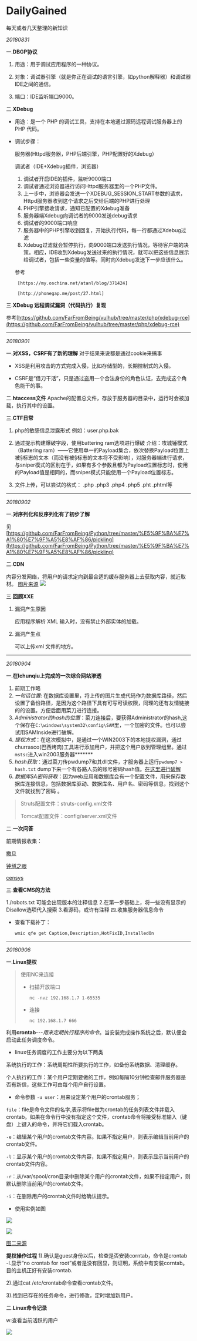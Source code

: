 # DailyGained
每天或者几天整理的新知识



*20180831*

一.**DBGP协议**



1.   用途：用于调试应用程序的一种协议。

2. 对象：调试器引擎（就是你正在调试的语言引擎，如python解释器）和调试器IDE之间的通信。
3. 端口：IDE监听端口9000。

二.**XDebug**



-  用途：是一个 PHP 的调试工具，支持在本地通过源码远程调试服务器上的 PHP 代码。

- 调试步骤：

    服务器(Httpd服务器，PHP后端引擎，PHP配置好的Xdebug）

    调试者（IDE+Xdebug插件，浏览器）

    1. 调试者开启IDE的插件，监听9000端口
    2. 调试者通过浏览器进行访问Httpd服务器里的一个PHP文件。
    3. 上一步中，浏览器会发送一个XDEBUG_SESSION_START参数的请求，Httpd服务器收到这个请求之后交给后端的PHP进行处理
    4. PHP引擎接收请求，通知已配置的Xdebug准备
    5. 服务器端Xdebug向调试者的9000发送debug请求
    6. 调试者的9000端口响应
    7. 服务器中的PHP引擎收到回复，开始执行代码，每一行都通过Xdebug过滤
    8. Xdebug过滤就会暂停执行，向9000端口发送执行情况，等待客户端的决策。相应，IDE收到Xdebug发送过来的执行情况，就可以把这些信息展示给调试者，包括一些变量的值等。同时向Xdebug发送下一步应该什么。
    
    参考

       [https://my.oschina.net/atanl/blog/371424]

       [http://phonegap.me/post/27.html]

三.**XDebug 远程调试漏洞（代码执行）复现**

参考[https://github.com/FarFromBeing/vulhub/tree/master/php/xdebug-rce](https://github.com/FarFromBeing/vulhub/tree/master/php/xdebug-rce)


----------


*20180901*

一.**对XSS，CSRF有了新的理解**
对于结果来说都是通过cookie来搞事



- XSS是利用攻击的方式完成入侵，比如存储型的，长期控制式的入侵。


- CSRF是“借刀干活”，只是通过盗用一个合法身份的角色认证，去完成这个角色能干的事。

二.**htaccess文件**
Apache的配置总文件，存放于服务器的目录中，运行时会被加载，执行其中的设置。


三.**CTF日常**



1. php的敏感信息泄露形式
例如：user.php.bak

1. 通过提示构建爆破字段，使用battering ram选项进行爆破
介绍：攻城锤模式（Battering ram）——它使用单一的Payload集合，依次替换Payload位置上被§标志的文本（而没有被§标志的文本将不受影响），对服务器端进行请求，与sniper模式的区别在于，如果有多个参数且都为Payload位置标志时，使用的Payload值是相同的，而sniper模式只能使用一个Payload位置标志。

1. 文件上传，可以尝试的格式：
.php .php3 .php4 .php5 .pht .phtml等

----------

*20180902*

一.**对序列化和反序列化有了初步了解**

见[https://github.com/FarFromBeing/Python/tree/master/%E5%9F%BA%E7%A1%80%E7%9F%A5%E8%AF%86/pickling](https://github.com/FarFromBeing/Python/tree/master/%E5%9F%BA%E7%A1%80%E7%9F%A5%E8%AF%86/pickling)

二.**CDN**

内容分发网络，将用户的请求定向到最合适的缓存服务器上去获取内容，就近取材。
[图片来源](https://www.zhihu.com/question/36514327?rf=37353035 "图片来源")
![](https://i.imgur.com/wFVEJou.png)

三.**回顾XXE**

1. 漏洞产生原因

    应用程序解析 XML 输入时，没有禁止外部实体的加载。
2. 漏洞产生点
   
    可以上传xml 文件的地方。



----------

*20180904*

一.**在Ichunqiu上完成的一次综合网站渗透**


1. 前期工作略 
2. *一句话位置*: 在数据库设置里，将上传的图片生成代码作为数据库路径，然后设置了备份路径，是因为这个路径下具有可写可读权限，同理的还有友情链接的的设置。方便后面用菜刀进行连接。
3. *Administrator的hash的位置*：菜刀连接后，要获得Administrator的hash,这个保存在`C:\windows\system32\config\SAM`里，一个加密的文件。也可以尝试用SAMInside进行破解。
4. *提权方式*：在这次模拟中，是通过一个WIN2003下的本地提权漏洞，通过churrasco(巴西烤肉)工具进行添加用户，并把这个用户放到管理组里。通过`mstsc`进入win2003服务器*******
5. *hash获取*：通过菜刀传pwdump7和其dll文件，才服务器上运行`pwdump7 > hash.txt` dump下来一个有各路人员的账号密码hash值。[在这里进行破解](http://www.objectif-securite.ch/en/ophcrack.php)
6. *数据库SA密码获取*：因为web应用和数据库会有一个配置文件，用来保存数据库连接信息，包括数据库驱动、数据库名、用户名、密码等信息，找到这个文件就找到了密码
。


> Struts配置文件：struts-config.xml文件
> 
> Tomcat配置文件：config/server.xml文件

二.**一次问答**

前期情报收集：

[撒旦](https://www.shodan.io/)

[钟馗之眼](https://www.zoomeye.org/)

[censys](https://censys.io/)


三.**查看CMS的方法**

1./robots.txt
可能会出现版本的注释信息
2.在第一步基础上，将一些没有显示的Disallow选项代入搜索
3.看源码，或许有注释
四.收集服务器信息命令

- 查看下载补丁：

   `wmic qfe get Caption,Description,HotFixID,InstalledOn`

----------


*20180906*

一.**Linux提权**


> 
>  使用NC来连接
> 
> 
> - 扫描开放端口
> 
>     `nc -nvz 192.168.1.7 1-65535`
> 
> 
> - 连接
> 
> 	`nc 192.168.1.7 666`


利用**crontab**---*用来定期执行程序的命令*。当安装完成操作系统之后，默认便会启动此任务调度命令。



- linux任务调度的工作主要分为以下两类

系统执行的工作：系统周期性所要执行的工作，如备份系统数据、清理缓存。

个人执行的工作：某个用户定期要做的工作，例如每隔10分钟检查邮件服务器是否有新信，这些工作可由每个用户自行设置。


- 命令参数
`-u user`：用来设定某个用户的crontab服务；

`file`：file是命令文件的名字,表示将file做为crontab的任务列表文件并载入crontab。如果在命令行中没有指定这个文件，crontab命令将接受标准输入（键盘）上键入的命令，并将它们载入crontab。

`-e`：编辑某个用户的crontab文件内容。如果不指定用户，则表示编辑当前用户的crontab文件。

`-l`：显示某个用户的crontab文件内容，如果不指定用户，则表示显示当前用户的crontab文件内容。

`-r`：从/var/spool/cron目录中删除某个用户的crontab文件，如果不指定用户，则默认删除当前用户的crontab文件。

`-i`：在删除用户的crontab文件时给确认提示。



- 使用实例如图

![](https://i.imgur.com/60qCT62.png)

![](https://i.imgur.com/pratKMD.png)

   [图二来源](http://www.cnblogs.com/peida/archive/2013/01/08/2850483.html)


**提权操作过程**
1).确认是guest身份以后，检查是否安装corntab，命令是crontab -l.显示“no crontab for root”或者是没有回显，则证明，系统中有安装corntab。目的主机正好有安装crontab.

2).通过cat /etc/crontab命令查看crontab文件。

3).找到已存在的任务命令，进行修改，定时增加新用户。



二.**Linux命令记录**

w:查看当前活跃的用户

![](https://i.imgur.com/uWNjAzn.png)
